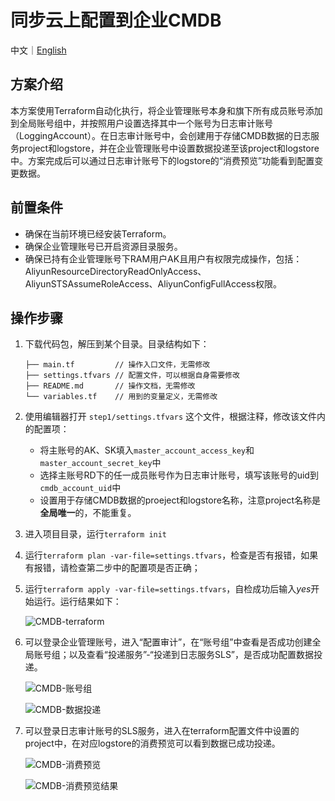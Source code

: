# 同步云上配置到企业CMDB

中文｜[English](./README_en.md)

## 方案介绍

本方案使用Terraform自动化执行，将企业管理账号本身和旗下所有成员账号添加到全局账号组中，并按照用户设置选择其中一个账号为日志审计账号（LoggingAccount）。在日志审计账号中，会创建用于存储CMDB数据的日志服务project和logstore，并在企业管理账号中设置数据投递至该project和logstore中。方案完成后可以通过日志审计账号下的logstore的“消费预览”功能看到配置变更数据。

## 前置条件

- 确保在当前环境已经安装Terraform。
- 确保企业管理账号已开启资源目录服务。
- 确保已持有企业管理账号下RAM用户AK且用户有权限完成操作，包括：AliyunResourceDirectoryReadOnlyAccess、AliyunSTSAssumeRoleAccess、AliyunConfigFullAccess权限。

## 操作步骤

1. 下载代码包，解压到某个目录。目录结构如下：

   ```
   ├── main.tf         // 操作入口文件，无需修改
   ├── settings.tfvars // 配置文件，可以根据自身需要修改
   ├── README.md       // 操作文档，无需修改
   └── variables.tf    // 用到的变量定义，无需修改
   ```

2. 使用编辑器打开 `step1/settings.tfvars` 这个文件，根据注释，修改该文件内的配置项：

   - 将主账号的AK、SK填入`master_account_access_key`和`master_account_secret_key`中
   - 选择主账号RD下的任一成员账号作为日志审计账号，填写该账号的uid到`cmdb_account_uid`中
   - 设置用于存储CMDB数据的proeject和logstore名称，注意project名称是**全局唯一**的，不能重复。

3. 进入项目目录，运行`terraform init`

4. 运行`terraform plan -var-file=settings.tfvars`，检查是否有报错，如果有报错，请检查第二步中的配置项是否正确；

5. 运行`terraform apply -var-file=settings.tfvars`，自检成功后输入*yes*开始运行。运行结果如下：

   ![CMDB-terraform](../img/CMDB-terraform.png)

6. 可以登录企业管理账号，进入“配置审计”，在“账号组”中查看是否成功创建全局账号组；以及查看“投递服务”-“投递到日志服务SLS”，是否成功配置数据投递。

   ![CMDB-账号组](../img/CMDB-账号组.png)

   ![CMDB-数据投递](../img/CMDB-数据投递.png)

7. 可以登录日志审计账号的SLS服务，进入在terraform配置文件中设置的project中，在对应logstore的消费预览可以看到数据已成功投递。

   ![CMDB-消费预览](../img/CMDB-消费预览.png)

   ![CMDB-消费预览结果](../img/CMDB-消费预览结果.png)

   